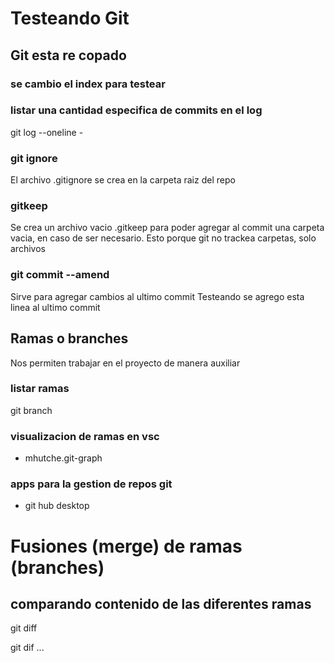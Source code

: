 # Testeando Git
## Git esta re copado

### se cambio el index para testear

### listar una cantidad especifica de commits en el log

git log --oneline - <cantidad>

### git ignore

El archivo .gitignore se crea en la carpeta raiz del repo

### gitkeep
Se crea un archivo vacio .gitkeep para poder agregar al commit una carpeta vacia, en caso de ser necesario. Esto porque git no trackea carpetas, solo archivos


### git commit --amend
Sirve para agregar cambios al ultimo commit
Testeando se agrego esta linea al ultimo commit



## Ramas o branches
Nos permiten trabajar en el proyecto de manera auxiliar

### listar ramas
git branch

### visualizacion de ramas en vsc
* mhutche.git-graph

### apps para la gestion de repos git

* git hub desktop


# Fusiones (merge) de ramas (branches)

## comparando contenido de las diferentes ramas

git diff <nombre-rama-a-comparar>

git dif <nombre-rama-1> ... <nombre-rama-n>
